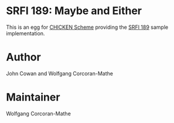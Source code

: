 # SRFI 189: Maybe and Either

This is an egg for [CHICKEN Scheme](https://call-cc.org) providing
the [SRFI 189](https://srfi.schemers.org/srfi-189/) sample
implementation.

# Author

John Cowan and Wolfgang Corcoran-Mathe

# Maintainer

Wolfgang Corcoran-Mathe
